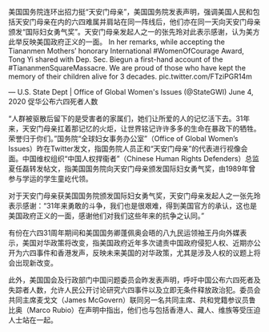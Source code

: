 美国国务院连环出招力挺“天安门母亲”，美国国务院发表声明，强调美国人民和包括天安门母亲在内的六四难属并肩站在同一阵线后，他们亦在同一天向天安门母亲颁发“国际妇女勇气奖”。天安门母亲发起人之一的张先玲对此表示感谢，认为美方此举反映美国政府正义的一面。 In her remarks, while accepting the Tiananmen Mothers’ honorary International #WomenOfCourage Award, Tong Yi shared with Dep. Sec. Biegun a first-hand account of the #TiananmenSquareMassacre. We are proud of those who have kept the memory of their children alive for 3 decades. pic.twitter.com/FTziPGR14m

&mdash; U.S. State Dept | Office of Global Women\'s Issues (@StateGWI) June 4, 2020 促华公布六四死者人数

“人群被驱散后留下的是受害者的家属们，她们让所爱的人的记忆活下去。31年来，天安门母亲扛着那记忆的火炬，让世界铭记许许多多的生命在暴政下的牺牲。荣誉归于你们。”国务院“全球妇女事务办公室”（Office of Global Women&#8217;s Issues）昨在Twitter发文，指国务院人员正和“天安门母亲”的代表进行视像会面。中国维权组织“中国人权捍衞者”（Chinese Human Rights Defenders）总监夏任磊转发帖文，指美国国务院向天安门母亲颁发国际妇女勇气奖，由1989年曾参与学运的学生童屹代领。

对于天安门母亲获美国国务院颁发国际妇女勇气奖，天安门母亲发起人之一张先玲表示感谢：“31年来勇敢的斗争，我们也是很艰难，得到美国官方的承认，这也是美国政府正义的一面，感谢他们对我们这些年来的抗争之认同。”

有份在六四31周年期间和美国国务卿蓬佩奥会晤的八九民运领袖王丹向外媒表示，美国对华政策将改变，指美国政府近年多次谴责中国政府侵犯人权、近期亦公开为六四事件和香港发声，反映未来美国的对华政策，尤其是涉及人权的议题上将会出现新改变。

此外，美国国会及行政部门中国问题委员会昨发表声明，呼吁中国公布六四死者及失踪者人数，允许人民公开讨论研究六四事件以及立即无条件释放政治犯。委员会共同主席麦戈文（James McGovern）联同另一名共同主席、共和党籍参议员鲁比奥（Marco Rubio）在声明中指出，他们也与包括香港人、藏人、维族等受压迫人士站在一起。 


